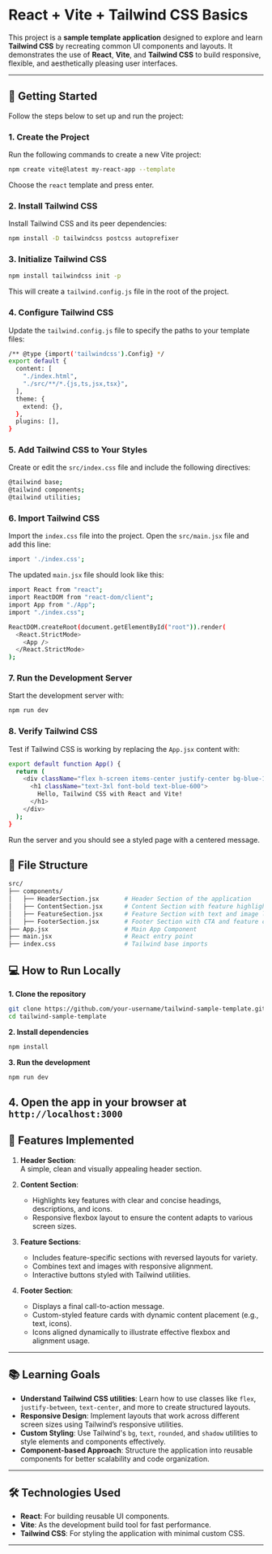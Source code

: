 # React + Vite + Tailwind CSS Basics
This project is a **sample template application** designed to explore and learn **Tailwind CSS** by recreating common UI components and layouts. It demonstrates the use of **React**, **Vite**, and **Tailwind CSS** to build responsive, flexible, and aesthetically pleasing user interfaces.

---

## 🚩 **Getting Started**

Follow the steps below to set up and run the project:

### **1. Create the Project**
Run the following commands to create a new Vite project:

```bash
npm create vite@latest my-react-app --template 
```
Choose the `react` template and press enter.

### **2. Install Tailwind CSS**
Install Tailwind CSS and its peer dependencies:
```bash
npm install -D tailwindcss postcss autoprefixer
```

### **3. Initialize Tailwind CSS**
```bash
npm install tailwindcss init -p
```
This will create a ```tailwind.config.js``` file in the root of the project.

### **4. Configure Tailwind CSS**
Update the ```tailwind.config.js``` file to specify the paths to your template files:
```bash
/** @type {import('tailwindcss').Config} */
export default {
  content: [
    "./index.html",
    "./src/**/*.{js,ts,jsx,tsx}",
  ],
  theme: {
    extend: {},
  },
  plugins: [],
}
```
### **5. Add Tailwind CSS to Your Styles**
Create or edit the ```src/index.css``` file and include the following directives:
```bash
@tailwind base;
@tailwind components;
@tailwind utilities;
```

### **6. Import Tailwind CSS**
Import the ```index.css``` file into the project. Open the ```src/main.jsx``` file and add this line:
```bash
import './index.css';
``` 
The updated ```main.jsx``` file should look like this:
```bash
import React from "react";
import ReactDOM from "react-dom/client";
import App from "./App";
import "./index.css";

ReactDOM.createRoot(document.getElementById("root")).render(
  <React.StrictMode>
    <App />
  </React.StrictMode>
);
```

### **7. Run the Development Server**
Start the development server with:
```bash
npm run dev
```

### **8. Verify Tailwind CSS**
Test if Tailwind CSS is working by replacing the ```App.jsx``` content with:
```bash
export default function App() {
  return (
    <div className="flex h-screen items-center justify-center bg-blue-100">
      <h1 className="text-3xl font-bold text-blue-600">
        Hello, Tailwind CSS with React and Vite!
      </h1>
    </div>
  );
}
```
Run the server and you should see a styled page with a centered message.

## 📂 File Structure
```bash
src/
├── components/
│   ├── HeaderSection.jsx       # Header Section of the application
│   ├── ContentSection.jsx      # Content Section with feature highlights
│   ├── FeatureSection.jsx      # Feature Section with text and image layout
│   ├── FooterSection.jsx       # Footer Section with CTA and feature cards
├── App.jsx                     # Main App Component
├── main.jsx                    # React entry point
├── index.css                   # Tailwind base imports
```
## 💻 How to Run Locally
**1. Clone the repository**
```bash
git clone https://github.com/your-username/tailwind-sample-template.git
cd tailwind-sample-template
```
**2. Install dependencies**
```bash
npm install
```
**3. Run the development**
```bash
npm run dev
```
**4. Open the app in your browser at ```http://localhost:3000```**
---

## 🚀 Features Implemented

1. **Header Section**:  
   A simple, clean and visually appealing header section.

2. **Content Section**:  
   - Highlights key features with clear and concise headings, descriptions, and icons.  
   - Responsive flexbox layout to ensure the content adapts to various screen sizes.  

3. **Feature Sections**:  
   - Includes feature-specific sections with reversed layouts for variety.  
   - Combines text and images with responsive alignment.  
   - Interactive buttons styled with Tailwind utilities.

4. **Footer Section**:  
   - Displays a final call-to-action message.  
   - Custom-styled feature cards with dynamic content placement (e.g., text, icons).  
   - Icons aligned dynamically to illustrate effective flexbox and alignment usage.  

---

## 📚 Learning Goals

- **Understand Tailwind CSS utilities**: Learn how to use classes like `flex`, `justify-between`, `text-center`, and more to create structured layouts.
- **Responsive Design**: Implement layouts that work across different screen sizes using Tailwind’s responsive utilities.
- **Custom Styling**: Use Tailwind's `bg`, `text`, `rounded`, and `shadow` utilities to style elements and components effectively.
- **Component-based Approach**: Structure the application into reusable components for better scalability and code organization.

---

## 🛠️ Technologies Used

- **React**: For building reusable UI components.
- **Vite**: As the development build tool for fast performance.
- **Tailwind CSS**: For styling the application with minimal custom CSS.

---



